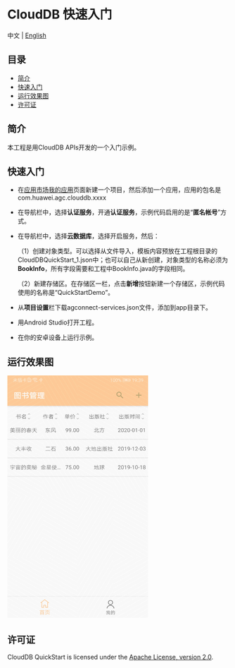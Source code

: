 # CloudDB 快速入门

中文 | [English](https://gitee.com/appgallery_connect/agc-android-demos/blob/master/clouddb-kotlin/README.md)

## 目录

- [简介](#简介)
- [快速入门](#快速入门)
- [运行效果图](#运行效果图)
- [许可证](#许可证)



## 简介
本工程是用CloudDB APIs开发的一个入门示例。

## 快速入门
- 在[应用市场我的应用]( https://developer.huawei.com/consumer/cn/service/josp/agc/index.html#/myApp )页面新建一个项目，然后添加一个应用，应用的包名是com.huawei.agc.clouddb.xxxx

- 在导航栏中，选择**认证服务**，开通**认证服务**，示例代码启用的是“**匿名帐号**”方式。

- 在导航栏中，选择**云数据库**，选择开启服务，然后：

    （1）创建对象类型。可以选择从文件导入，模板内容预放在工程根目录的CloudDBQuickStart_1.json中；也可以自己从新创建，对象类型的名称必须为**BookInfo**，所有字段需要和工程中BookInfo.java的字段相同。

    （2）新建存储区。在存储区一栏，点击**新增**按钮新建一个存储区，示例代码使用的名称是“QuickStartDemo”。

- 从**项目设置**栏下载agconnect-services.json文件，添加到app目录下。

- 用Android Studio打开工程。

- 在你的安卓设备上运行示例。

## 运行效果图

<img src="./screenshot.jpg" height="550" width="320" />

## 许可证

CloudDB QuickStart is licensed under the [Apache License, version 2.0](http://www.apache.org/licenses/LICENSE-2.0).